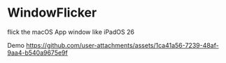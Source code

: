 # WindowFlicker
flick the macOS App window like iPadOS 26



Demo https://github.com/user-attachments/assets/1ca41a56-7239-48af-9aa4-b540a9675e9f

